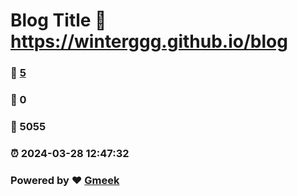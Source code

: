 # Blog Title :link: https://winterggg.github.io/blog 
### :page_facing_up: [5](https://winterggg.github.io/blog/tag.html) 
### :speech_balloon: 0 
### :hibiscus: 5055 
### :alarm_clock: 2024-03-28 12:47:32 
### Powered by :heart: [Gmeek](https://github.com/Meekdai/Gmeek)

